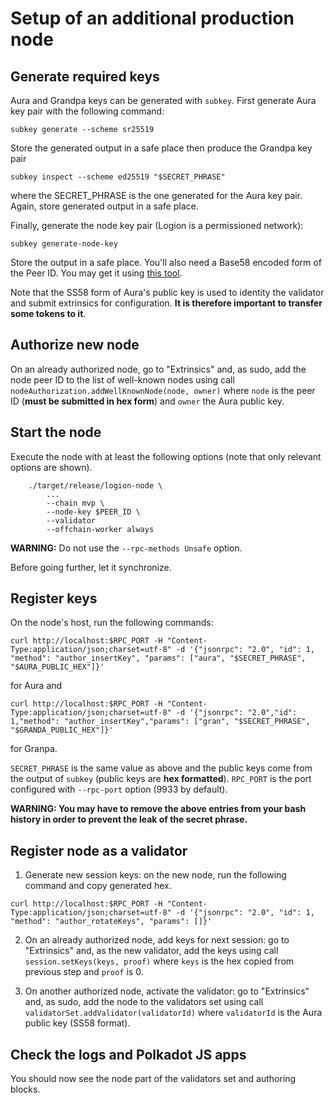 # Setup of an additional production node

## Generate required keys

Aura and Grandpa keys can be generated with `subkey`. First generate Aura key pair with the following command:

    subkey generate --scheme sr25519

Store the generated output in a safe place then produce the Grandpa key pair

    subkey inspect --scheme ed25519 "$SECRET_PHRASE"

where the SECRET_PHRASE is the one generated for the Aura key pair. Again, store generated output in a safe place.

Finally, generate the node key pair (Logion is a permissioned network):

    subkey generate-node-key

Store the output in a safe place. You'll also need a Base58 encoded form of the Peer ID. You may get it using
[this tool](https://whisperd.tech/bs58-codec/).

Note that the SS58 form of Aura's public key is used to identity the validator and submit extrinsics for configuration.
**It is therefore important to transfer some tokens to it**.


## Authorize new node

On an already authorized node, go to "Extrinsics" and, as sudo, add the node peer ID to the list of well-known nodes
using call `nodeAuthorization.addWellKnownNode(node, owner)` where `node` is the peer ID (**must be submitted in hex form**) and `owner` the Aura
public key.


## Start the node

Execute the node with at least the following options (note that only relevant options are shown).
```shell
    ./target/release/logion-node \
        ...
        --chain mvp \
        --node-key $PEER_ID \
        --validator
        --offchain-worker always
```

**WARNING:** Do not use the `--rpc-methods Unsafe` option.

Before going further, let it synchronize.


## Register keys

On the node's host, run the following commands:

`curl http://localhost:$RPC_PORT -H "Content-Type:application/json;charset=utf-8" -d '{"jsonrpc": "2.0", "id": 1, "method": "author_insertKey", "params": ["aura", "$SECRET_PHRASE", "$AURA_PUBLIC_HEX"]}'`

for Aura and

`curl http://localhost:$RPC_PORT -H "Content-Type:application/json;charset=utf-8" -d '{"jsonrpc": "2.0","id": 1,"method": "author_insertKey","params": ["gran", "$SECRET_PHRASE", "$GRANDA_PUBLIC_HEX"]}'`

for Granpa.

`SECRET_PHRASE` is the same value as above and the public keys come from the output of `subkey` (public keys are **hex formatted**).
`RPC_PORT` is the port configured with `--rpc-port` option (9933 by default).

**WARNING: You may have to remove the above entries from your bash history in order to prevent the leak of the secret phrase.**


## Register node as a validator

1. Generate new session keys: on the new node, run the following command and copy 
generated hex.

`curl http://localhost:$RPC_PORT -H "Content-Type:application/json;charset=utf-8" -d '{"jsonrpc": "2.0", "id": 1, "method": "author_rotateKeys", "params": []}'`

2. On an already authorized node, add keys for next session: go to "Extrinsics" and, as the new validator, add the keys
using call `session.setKeys(keys, proof)` where `keys` is the hex copied from previous step and `proof` is 0.

3. On another authorized node, activate the validator: go to "Extrinsics" and, as sudo, add the node to the validators set
using call `validatorSet.addValidator(validatorId)` where `validatorId` is the Aura public key (SS58 format).


## Check the logs and Polkadot JS apps

You should now see the node part of the validators set and authoring blocks.
